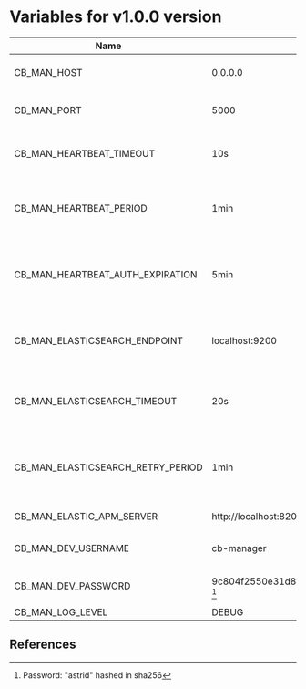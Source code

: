 # Variables for v1.0.0 version

Name                                | Default value                                                         | Meaning
------------------------------------|-----------------------------------------------------------------------|--------
CB_MAN_HOST                         | 0.0.0.0                                                               | IP address to accept requests.
CB_MAN_PORT                         | 5000                                                                  | TCP port to accept requests.
CB_MAN_HEARTBEAT_TIMEOUT            | 10s                                                                   | Timeout for heartbeat procedure with LCPs.
CB_MAN_HEARTBEAT_PERIOD             | 1min                                                                  | Period to execute the heartbeat procedure with LCPs.
CB_MAN_HEARTBEAT_AUTH_EXPIRATION    | 5min                                                                  | Period for auth expiration in the heartbeat procedure with LCPs.
CB_MAN_ELASTICSEARCH_ENDPOINT       | localhost:9200                                                        | Endpoint connection to Elasticsearch instance.
CB_MAN_ELASTICSEARCH_TIMEOUT        | 20s                                                                   | Timeout for connection to Elasticsearch instance.
CB_MAN_ELASTICSEARCH_RETRY_PERIOD   | 1min                                                                  | Time to wait to retry the connection to Elasticsearch instance.
CB_MAN_ELASTIC_APM_SERVER           | http://localhost:8200                                                 | [Elastic APM](https://www.elastic.co/apm) server.
CB_MAN_DEV_USERNAME                 | cb-manager                                                            | Authorized username for development.
CB_MAN_DEV_PASSWORD                 | 9c804f2550e31d8f98ac9b460cfe7fbfc676c5e4452a261a2899a1ea168c0a50 [^1] | Authorized password for development.
CB_MAN_LOG_LEVEL                    | DEBUG                                                                 | Log level.

## References

[^1]: Password: "astrid" hashed in sha256
